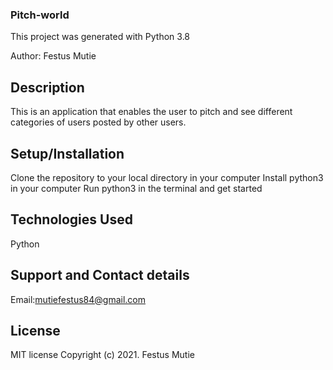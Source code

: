 ### Pitch-world
This project was generated with Python 3.8

Author:
Festus Mutie

## Description
This is an application that enables the user to pitch and see  different categories of users posted by other users.

## Setup/Installation
Clone the repository to your local directory in your computer
Install python3 in your computer
Run python3 in the terminal and get started
## Technologies Used
Python

## Support and Contact details
Email:mutiefestus84@gmail.com

## License
MIT license Copyright (c) 2021. Festus Mutie